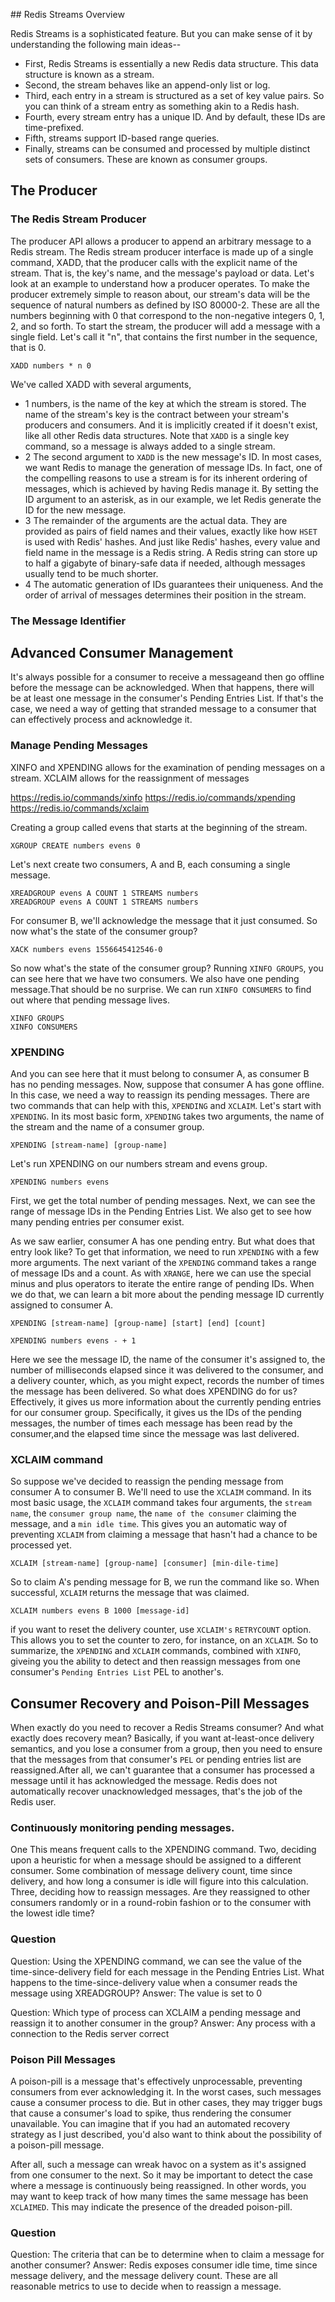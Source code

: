 ## Redis Streams Overview

Redis Streams is a sophisticated feature. But you can make sense of it by understanding
the following main ideas--
* First, Redis Streams is essentially a new Redis data structure. 
This data structure is known as a stream.
* Second, the stream behaves like an append-only list or log.
* Third, each entry in a stream is structured as a set of key value pairs.  So you can 
think of a stream entry as something akin to a Redis hash.
* Fourth, every stream entry has a unique ID. And by default, these IDs are time-prefixed.
* Fifth, streams support ID-based range queries.
* Finally, streams can be consumed and processed by multiple distinct sets of consumers. 
These are known as consumer groups.

## The Producer
### The Redis Stream Producer
The producer API allows a producer to append an arbitrary message to a Redis stream.
The Redis stream producer interface is made up of a single command, XADD,
that the producer calls with the explicit name of the stream. That is, the key's name, 
and the message's payload or data.
Let's look at an example to understand how a producer operates.
To make the producer extremely simple to reason about, our stream's data will be the 
sequence of natural numbers as defined by ISO 80000-2. These are all the numbers beginning 
with 0 that correspond to the non-negative integers 0, 1, 2, and so forth. 
To start the stream, the producer will add a message with a single field. Let's call it "n", 
that contains the first number in the sequence, that is 0. 
```
XADD numbers * n 0
```
We've called XADD with several arguments,
* 1 numbers, is the name of the key at which the stream is stored. The name of the stream's key is the contract
between your stream's producers and consumers. And it is implicitly created if it doesn't exist,
like all other Redis data structures. Note that `XADD` is a single key command, so a message is always
added to a single stream.
* 2 The second argument to `XADD` is the new message's ID. In most cases, we want Redis to 
manage the generation of message IDs. In fact, one of the compelling reasons to use a stream 
is for its inherent ordering of messages, which is achieved by having Redis manage it.
By setting the ID argument to an asterisk, as in our example, we let Redis generate the ID for the new message.
* 3 The remainder of the arguments are the actual data. They are provided as pairs of field names 
and their values, exactly like how `HSET` is used with Redis' hashes. 
And just like Redis' hashes, every value and field name in the message is a Redis string.
A Redis string can store up to half a gigabyte of binary-safe data if needed, although messages usually
tend to be much shorter.
* 4 The automatic generation of IDs  guarantees their uniqueness. And the order of arrival 
of messages determines their position in the stream.

### The Message Identifier

## Advanced Consumer Management
It's always possible for a consumer to receive a messageand then go offline before the 
message can be acknowledged.
When that happens, there will be at least one message in the consumer's Pending Entries List.
If that's the case, we need a way of getting that stranded message to a consumer that can 
effectively process and acknowledge it.

### Manage Pending Messages
XINFO and XPENDING allows for the examination of pending messages on a stream.
XCLAIM allows for the reassignment of messages

https://redis.io/commands/xinfo
https://redis.io/commands/xpending
https://redis.io/commands/xclaim

Creating a group called evens that starts at the beginning of the stream.
```
XGROUP CREATE numbers evens 0
```
Let's next create two consumers, A and B, each consuming a single message.
```
XREADGROUP evens A COUNT 1 STREAMS numbers
XREADGROUP evens A COUNT 1 STREAMS numbers
```
For consumer B, we'll acknowledge the message that it just consumed. So now what's the state 
of the consumer group?
```
XACK numbers evens 1556645412546-0
```
So now what's the state of the consumer group? Running `XINFO GROUPS`, you can see here
that we have two consumers. We also have one pending message.That should be no surprise. 
We can run `XINFO CONSUMERS` to find out where that pending message lives.
```
XINFO GROUPS
XINFO CONSUMERS
```
### XPENDING
And you can see here that it must belong to consumer A, as consumer B has no pending messages.
Now, suppose that consumer A has gone offline. In this case, we need a way to reassign 
its pending messages. There are two commands that can help with this, `XPENDING` and `XCLAIM`.
Let's start with `XPENDING`. In its most basic form, `XPENDING` takes two arguments,
the name of the stream and the name of a consumer group.
```
XPENDING [stream-name] [group-name]
```
Let's run XPENDING on our numbers stream and evens group.
```
XPENDING numbers evens
```
First, we get the total number of pending messages. Next, we can see the range of message IDs
in the Pending Entries List. We also get to see how many pending entries per consumer exist.

As we saw earlier, consumer A has one pending entry. But what does that entry look like?
To get that information, we need to run `XPENDING` with a few more arguments. The next variant 
of the `XPENDING` command takes a range of message IDs and a count. As with `XRANGE`, 
here we can use the special minus and plus operators to iterate the entire range of pending
IDs. When we do that, we can learn a bit more about the pending message ID currently 
assigned to consumer A. 
```
XPENDING [stream-name] [group-name] [start] [end] [count]
```
```
XPENDING numbers evens - + 1
```
Here we see the message ID, the name of the consumer it's assigned to, 
the number of milliseconds elapsed since it was delivered to the consumer, and a delivery 
counter, which, as you might expect, records the number of times the message has been delivered.
So what does XPENDING do for us? Effectively, it gives us more information about the currently 
pending entries for our consumer group. Specifically, it gives us the IDs of the pending messages,
the number of times each message has been read by the consumer,and the elapsed time since 
the message was last delivered.
### XCLAIM command
So suppose we've decided to reassign the pending message from consumer A to consumer B. 
We'll need to use the `XCLAIM` command. In its most basic usage, the `XCLAIM` command 
takes four arguments, the `stream name`, the `consumer group name`, the `name of the consumer`
claiming the message, and a `min idle time`. This gives you an automatic way of 
preventing `XCLAIM` from claiming a message that hasn't had a chance to be processed yet.
```
XCLAIM [stream-name] [group-name] [consumer] [min-dile-time]
```
So to claim A's pending message for B, we run the command like so. When successful, `XCLAIM` 
returns the message that was claimed.
```
XCLAIM numbers evens B 1000 [message-id]
```
if you want to reset the delivery counter, use `XCLAIM's` `RETRYCOUNT` option.
This allows you to set the counter to zero, for instance, on an `XCLAIM`.
So to summarize, the `XPENDING` and `XCLAIM` commands, combined with `XINFO`, 
giveing you the ability to detect and then reassign messages from one consumer's 
`Pending Entries List` PEL to another's.

## Consumer Recovery and Poison-Pill Messages
When exactly do you need to recover a Redis Streams consumer? And what exactly does 
recovery mean? Basically, if you want at-least-once delivery semantics, and you lose a 
consumer from a group, then you need to ensure that the messages from that consumer's 
`PEL` or pending entries list are reassigned.After all, we can't guarantee that a consumer
has processed a message until it has acknowledged the message. Redis does not automatically 
recover unacknowledged messages, that's the job of the Redis user.

### Continuously monitoring pending messages.
One This means frequent calls to the XPENDING command. Two, deciding upon a heuristic for when
a message should be assigned to a different consumer. Some combination of message delivery count,
time since delivery, and how long a consumer is idle will figure into this calculation.
Three, deciding how to reassign messages. Are they reassigned to other consumers randomly
or in a round-robin fashion or to the consumer with the lowest idle time?

### Question
Question: Using the XPENDING command, we can see the value of the time-since-delivery 
field for each message in the Pending Entries List. What happens to the time-since-delivery 
value when a consumer reads the message using XREADGROUP?
Answer: The value is set to 0

Question: Which type of process can XCLAIM a pending message and reassign it to another consumer in the group?
Answer: Any process with a connection to the Redis server correct

### Poison Pill Messages
A poison-pill is a message that's effectively unprocessable, preventing consumers
from ever acknowledging it. In the worst cases, such messages cause a consumer process to die.
But in other cases, they may trigger bugs that cause a consumer's load to spike,
thus rendering the consumer unavailable. You can imagine that if you had an automated recovery
strategy as I just described, you'd also want to think about the possibility of a poison-pill message.

After all, such a message can wreak havoc on a system as it's assigned from one consumer to the next.
So it may be important to detect the case where a message is continuously being reassigned.
In other words, you may want to keep track of how many times the same message has been `XCLAIMED`.
This may indicate the presence of the dreaded poison-pill.

### Question
Question: The criteria that can be  to determine when to claim a message for another consumer?
Answer: Redis exposes consumer idle time, time since message delivery, and the message delivery count. 
These are all reasonable metrics to use to decide when to reassign a message. 





